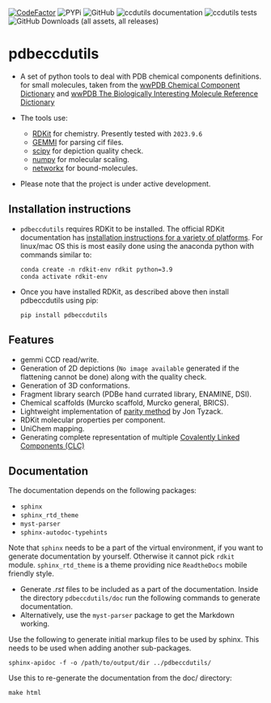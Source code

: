 [![CodeFactor](https://www.codefactor.io/repository/github/PDBeurope/ccdutils/badge/master)](https://www.codefactor.io/repository/github/PDBeurope/ccdutils/overview/master)  ![PYPi](https://img.shields.io/pypi/v/pdbeccdutils?color=green&style=flat)  ![GitHub](https://img.shields.io/github/license/PDBeurope/ccdutils)   ![ccdutils documentation](https://github.com/PDBeurope/ccdutils/workflows/ccdutils%20documentation/badge.svg) ![ccdutils tests](https://github.com/PDBeurope/ccdutils/workflows/ccdutils%20tests/badge.svg) ![GitHub Downloads (all assets, all releases)](https://img.shields.io/github/downloads/PDBeurope/ccdutils/total)


# pdbeccdutils

* A set of python tools to deal with PDB chemical components definitions.
  for small molecules, taken from the [wwPDB Chemical Component Dictionary](https://www.wwpdb.org/data/ccd) and [wwPDB The Biologically Interesting Molecule Reference Dictionary](https://www.wwpdb.org/data/bird)

* The tools use:
  * [RDKit](http://www.rdkit.org/) for chemistry. Presently tested with `2023.9.6`
  * [GEMMI](https://gemmi.readthedocs.io/en/latest/index.html) for parsing cif files.
  * [scipy](https://www.scipy.org/) for depiction quality check.
  * [numpy](https://www.numpy.org/) for molecular scaling.
  * [networkx](https://networkx.org/) for bound-molecules.

* Please note that the project is under active development.

## Installation instructions

* `pdbeccdutils` requires RDKit to be installed.
  The official RDKit documentation has [installation instructions for a variety of platforms](http://www.rdkit.org/docs/Install.html).
  For linux/mac OS this is most easily done using the anaconda python with commands similar to:

  ```console
  conda create -n rdkit-env rdkit python=3.9
  conda activate rdkit-env
  ```

* Once you have installed RDKit, as described above then install pdbeccdutils using pip:

  ```console
  pip install pdbeccdutils
  ```

## Features

* gemmi CCD read/write.
* Generation of 2D depictions (`No image available` generated if the flattening cannot be done) along with the quality check.
* Generation of 3D conformations.
* Fragment library search (PDBe hand currated library, ENAMINE, DSI).
* Chemical scaffolds (Murcko scaffold, Murcko general, BRICS).
* Lightweight implementation of [parity method](https://doi.org/10.1016/j.str.2018.02.009) by Jon Tyzack.
* RDKit molecular properties per component.
* UniChem mapping.
* Generating complete representation of multiple [Covalently Linked Components (CLC)](https://www.ebi.ac.uk/pdbe/news/introducing-covalently-linked-components)


## Documentation

The documentation depends on the following packages:

* `sphinx`
* `sphinx_rtd_theme`
* `myst-parser`
* `sphinx-autodoc-typehints`

Note that `sphinx` needs to be a part of the virtual environment, if you want to generate documentation by yourself.
Otherwise it cannot pick `rdkit` module. `sphinx_rtd_theme` is a theme providing nice `ReadtheDocs` mobile friendly style.

* Generate *.rst* files to be included as a part of the documentation. Inside the directory `pdbeccdutils/doc` run the following commands to generate documentation.
* Alternatively, use the `myst-parser` package to get the Markdown working.

 Use the following to generate initial markup files to be used by sphinx.  This needs to be used when adding another sub-packages.

```console
sphinx-apidoc -f -o /path/to/output/dir ../pdbeccdutils/
```

Use this to re-generate the documentation from the doc/ directory:

```console
make html
```
